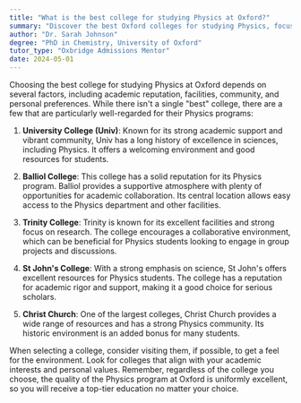 ```yaml
---
title: "What is the best college for studying Physics at Oxford?"
summary: "Discover the best Oxford colleges for studying Physics, focusing on reputation, resources, and community support to enhance your academic journey."
author: "Dr. Sarah Johnson"
degree: "PhD in Chemistry, University of Oxford"
tutor_type: "Oxbridge Admissions Mentor"
date: 2024-05-01
---
```


Choosing the best college for studying Physics at Oxford depends on several factors, including academic reputation, facilities, community, and personal preferences. While there isn't a single "best" college, there are a few that are particularly well-regarded for their Physics programs:

1. **University College (Univ)**: Known for its strong academic support and vibrant community, Univ has a long history of excellence in sciences, including Physics. It offers a welcoming environment and good resources for students.

2. **Balliol College**: This college has a solid reputation for its Physics program. Balliol provides a supportive atmosphere with plenty of opportunities for academic collaboration. Its central location allows easy access to the Physics department and other facilities.

3. **Trinity College**: Trinity is known for its excellent facilities and strong focus on research. The college encourages a collaborative environment, which can be beneficial for Physics students looking to engage in group projects and discussions.

4. **St John's College**: With a strong emphasis on science, St John's offers excellent resources for Physics students. The college has a reputation for academic rigor and support, making it a good choice for serious scholars.

5. **Christ Church**: One of the largest colleges, Christ Church provides a wide range of resources and has a strong Physics community. Its historic environment is an added bonus for many students.

When selecting a college, consider visiting them, if possible, to get a feel for the environment. Look for colleges that align with your academic interests and personal values. Remember, regardless of the college you choose, the quality of the Physics program at Oxford is uniformly excellent, so you will receive a top-tier education no matter your choice.
    